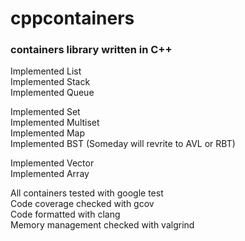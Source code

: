 # cppcontainers
### containers library written in C++

Implemented List <br>
Implemented Stack <br>
Implemented Queue <br>

Implemented Set <br>
Implemented Multiset <br>
Implemented Map <br>
Implemented BST (Someday will revrite to AVL or RBT) <br>

Implemented Vector <br>
Implemented Array <br>

All containers tested with google test
<br>
Code coverage checked with gcov
<br>
Code formatted with clang
<br>
Memory management checked with valgrind
